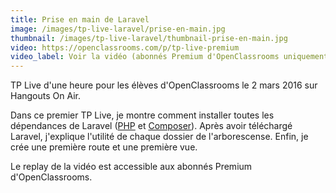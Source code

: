 ```yaml
---
title: Prise en main de Laravel
image: /images/tp-live-laravel/prise-en-main.jpg
thumbnail: /images/tp-live-laravel/thumbnail-prise-en-main.jpg
video: https://openclassrooms.com/p/tp-live-premium
video_label: Voir la vidéo (abonnés Premium d'OpenClassrooms uniquement)
---
```


TP Live d'une heure pour les élèves d'OpenClassrooms le 2 mars 2016 sur Hangouts On Air.

Dans ce premier TP Live, je montre comment installer toutes les dépendances de Laravel ([PHP](https://secure.php.net/) et [Composer](https://getcomposer.org/)). Après avoir téléchargé Laravel, j'explique l'utilité de chaque dossier de l'arborescense. Enfin, je crée une première route et une première vue.

Le replay de la vidéo est accessible aux abonnés Premium d'OpenClassrooms.

